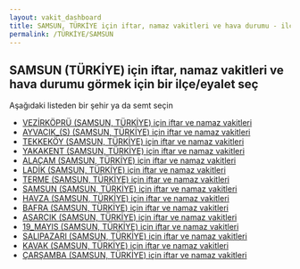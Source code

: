 ```yaml
---
layout: vakit_dashboard
title: SAMSUN, TÜRKİYE için iftar, namaz vakitleri ve hava durumu - ilçe/eyalet seç
permalink: /TÜRKİYE/SAMSUN
---
```


## SAMSUN (TÜRKİYE) için iftar, namaz vakitleri ve hava durumu  görmek için bir ilçe/eyalet seç

Aşağıdaki listeden bir şehir ya da semt seçin

* [VEZİRKÖPRÜ (SAMSUN, TÜRKİYE) için iftar ve namaz vakitleri](/TÜRKİYE/SAMSUN/VEZİRKÖPRÜ)
* [AYVACIK_(S) (SAMSUN, TÜRKİYE) için iftar ve namaz vakitleri](/TÜRKİYE/SAMSUN/AYVACIK_(S))
* [TEKKEKÖY (SAMSUN, TÜRKİYE) için iftar ve namaz vakitleri](/TÜRKİYE/SAMSUN/TEKKEKÖY)
* [YAKAKENT (SAMSUN, TÜRKİYE) için iftar ve namaz vakitleri](/TÜRKİYE/SAMSUN/YAKAKENT)
* [ALAÇAM (SAMSUN, TÜRKİYE) için iftar ve namaz vakitleri](/TÜRKİYE/SAMSUN/ALAÇAM)
* [LADİK (SAMSUN, TÜRKİYE) için iftar ve namaz vakitleri](/TÜRKİYE/SAMSUN/LADİK)
* [TERME (SAMSUN, TÜRKİYE) için iftar ve namaz vakitleri](/TÜRKİYE/SAMSUN/TERME)
* [SAMSUN (SAMSUN, TÜRKİYE) için iftar ve namaz vakitleri](/TÜRKİYE/SAMSUN/SAMSUN)
* [HAVZA (SAMSUN, TÜRKİYE) için iftar ve namaz vakitleri](/TÜRKİYE/SAMSUN/HAVZA)
* [BAFRA (SAMSUN, TÜRKİYE) için iftar ve namaz vakitleri](/TÜRKİYE/SAMSUN/BAFRA)
* [ASARCIK (SAMSUN, TÜRKİYE) için iftar ve namaz vakitleri](/TÜRKİYE/SAMSUN/ASARCIK)
* [19_MAYIS (SAMSUN, TÜRKİYE) için iftar ve namaz vakitleri](/TÜRKİYE/SAMSUN/19_MAYIS)
* [SALIPAZARI (SAMSUN, TÜRKİYE) için iftar ve namaz vakitleri](/TÜRKİYE/SAMSUN/SALIPAZARI)
* [KAVAK (SAMSUN, TÜRKİYE) için iftar ve namaz vakitleri](/TÜRKİYE/SAMSUN/KAVAK)
* [ÇARŞAMBA (SAMSUN, TÜRKİYE) için iftar ve namaz vakitleri](/TÜRKİYE/SAMSUN/ÇARŞAMBA)

<script type="text/javascript">
  var GLOBAL_COUNTRY = 'TÜRKİYE';
  var GLOBAL_CITY = 'SAMSUN';
  var GLOBAL_STATE = 'SAMSUN';
</script>
